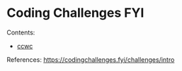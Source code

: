 # Coding Challenges FYI

Contents:
- [ccwc](Sources/ccwc/Readme.md)    

References:
https://codingchallenges.fyi/challenges/intro 

